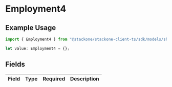 # Employment4

## Example Usage

```typescript
import { Employment4 } from "@stackone/stackone-client-ts/sdk/models/shared";

let value: Employment4 = {};
```

## Fields

| Field       | Type        | Required    | Description |
| ----------- | ----------- | ----------- | ----------- |